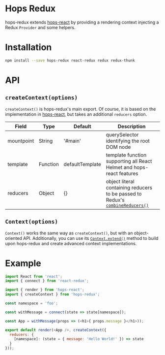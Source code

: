 # Hops Redux

hops-redux extends [hops-react](https://github.com/xing/hops/tree/master/packages/react) by providing a rendering context injecting a Redux `Provider` and some helpers.

# Installation
``` bash
npm install --save hops-redux react-redux redux redux-thunk
```

# API
## `createContext(options)`
`createContext()` is hops-redux's main export. Of course, it is based on the implementation in [hops-react](https://github.com/xing/hops/tree/update-readmes/packages/react#contextoptions), but takes an additional `reducers` option.

| Field | Type | Default | Description |
|-------|------|---------|-------------|
| mountpoint | String | '#main' | querySelector identifying the root DOM node |
| template | Function | defaultTemplate | template function supporting all React Helmet and hops-react features |
| reducers | Object | {} | object literal containing reducers to be passed to Redux's [`combineReducers()`](http://redux.js.org/docs/api/combineReducers.html) |

## `Context(options)`
`Context()` works the same way as `createContext()`, but with an object-oriented API. Additionally, you can use its [`Context.extend()`](https://github.com/xing/hops/tree/update-readmes/packages/react#contextoptions) method to build upon hops-redux and create advanced context implementations.

# Example

``` js
import React from 'react';
import { connect } from 'react-redux';

import { render } from 'hops-react';
import { createContext } from 'hops-redux';

const namespace = 'foo';

const withMessage = connect(state => state[namespace]);

const App = withMessage(props => (<h1>{ props.message }</h1>));

export default render(<App />, createContext({
  reducers: {
    [namespace]: (state = { message: 'Hello World!' }) => state
  }
}));
```
